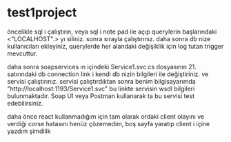 # test1project

öncelikle sql i çalıştırın,
veya sql i note pad ile açıp
querylerin başlarındaki <"LOCALHOST".> yı siliniz.
sonra sırayla çalıştırınız.
daha sonra db nize kullanıcıları ekleyiniz,
querylerde her alandaki değişiklik için log tutan trigger mevcuttur. 

daha sonra soapservices ın içindeki Service1.svc.cs dosyasının 21. satırındaki db connection link i kendi db nizin 
bilgileri ile değiştiriniz.
ve servisi çalıştırınız.
servisi çalıştırdıktan sonra benim bilgisayarımda "http://localhost:1193/Service1.svc" bu linkte
servisin wsdl bilgileri bulunmaktadır.
Soap UI veya Postman kullanarak ta bu servisi test edebilirsiniz.

daha önce react kullanmadığım için tam olarak ordaki client olayını ve verdiği corse hatasını henüz çözemedim,
boş sayfa yaratıp client i içine yazdım şimdilik
